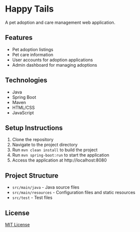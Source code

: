 # Happy Tails

A pet adoption and care management web application.

## Features

- Pet adoption listings
- Pet care information
- User accounts for adoption applications
- Admin dashboard for managing adoptions

## Technologies

- Java
- Spring Boot
- Maven
- HTML/CSS
- JavaScript

## Setup Instructions

1. Clone the repository
2. Navigate to the project directory
3. Run `mvn clean install` to build the project
4. Run `mvn spring-boot:run` to start the application
5. Access the application at http://localhost:8080

## Project Structure

- `src/main/java` - Java source files
- `src/main/resources` - Configuration files and static resources
- `src/test` - Test files

## License

[MIT License](LICENSE) 